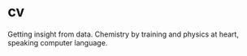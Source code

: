 # cv
Getting insight from data. Chemistry by training and physics at heart, speaking computer language.
